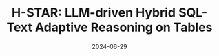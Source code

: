 ---
title: "H-STAR: LLM-driven Hybrid SQL-Text Adaptive Reasoning on Tables"
collection: publications
date: 2024-06-29
authors: Nikhil Abhyankar, Vivek Gupta, Dan Roth, Chandan K. Reddy
venue: NAACL 2025
github: 'https://github.com/nikhilsab/H-STAR'
paperurl: 'https://arxiv.org/pdf/2407.05952'
venureurl: "https://2025.naacl.org/"
venuetype: conference
---